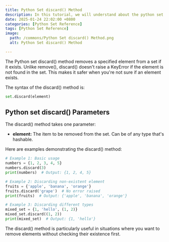 ```yaml
---
title: Python Set discard() Method 
description: In this tutorial, we will understand about the python set discard() method and its uses.
date: 2025-01-24 22:02:00 +0800
categories: [Python Set Reference]
tags: [Python Set Reference]
image:
  path: /commons/Python Set discard() Method.png
  alt: Python Set discard() Method 

---
```


<script type="text/javascript">
	atOptions = {
		'key' : 'f934c5057f4cfe34762901514605d248',
		'format' : 'iframe',
		'height' : 180,
		'width' : 300,
		'params' : {}
	};
</script>
<script type="text/javascript" src="//www.highperformanceformat.com/f934c5057f4cfe34762901514605d248/invoke.js"></script>
The Python set discard() method removes a specified element from a set if it exists. Unlike remove(), discard() doesn't raise a KeyError if the element is not found in the set. This makes it safer when you're not sure if an element exists.

The syntax of the discard() method is:

```python
set.discard(element)
```
<script type="text/javascript">
	atOptions = {
		'key' : 'f934c5057f4cfe34762901514605d248',
		'format' : 'iframe',
		'height' : 180,
		'width' : 300,
		'params' : {}
	};
</script>
<script type="text/javascript" src="//www.highperformanceformat.com/f934c5057f4cfe34762901514605d248/invoke.js"></script>

## Python set discard() Parameters

The discard() method takes one parameter:

* **element:** The item to be removed from the set. Can be of any type that's hashable.

Here are examples demonstrating the discard() method:

```python
# Example 1: Basic usage
numbers = {1, 2, 3, 4, 5}
numbers.discard(3)
print(numbers)  # Output: {1, 2, 4, 5}

# Example 2: Discarding non-existent element
fruits = {'apple', 'banana', 'orange'}
fruits.discard('grape')  # No error raised
print(fruits)  # Output: {'apple', 'banana', 'orange'}

# Example 3: Discarding different types
mixed_set = {1, 'hello', (1, 2)}
mixed_set.discard((1, 2))
print(mixed_set)  # Output: {1, 'hello'}
```

<script type="text/javascript">
	atOptions = {
		'key' : 'f934c5057f4cfe34762901514605d248',
		'format' : 'iframe',
		'height' : 180,
		'width' : 300,
		'params' : {}
	};
</script>
<script type="text/javascript" src="//www.highperformanceformat.com/f934c5057f4cfe34762901514605d248/invoke.js"></script>
The discard() method is particularly useful in situations where you want to remove elements without checking their existence first.